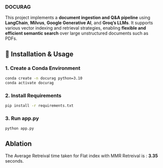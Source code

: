 ###  DOCURAG

This project implements a **document ingestion and Q&A pipeline** using **LangChain**, **Milvus**, **Google Generative AI**, and **Groq’s LLMs**. It supports various vector indexing and retrieval strategies, enabling **flexible and efficient semantic search** over large unstructured documents such as PDFs.


## 🚀 Installation & Usage

### 1. Create a Conda Environment

```bash
conda create -n docurag python=3.10
conda activate docurag
```

### 2. Install Requirements 

``` bash
pip install -r requirements.txt
```

### 3. Run app.py 
```bash
python app.py
```

## Ablation

The Average Retreival time taken for Flat index with MMR Retreival is : **3.35** seconds. 
